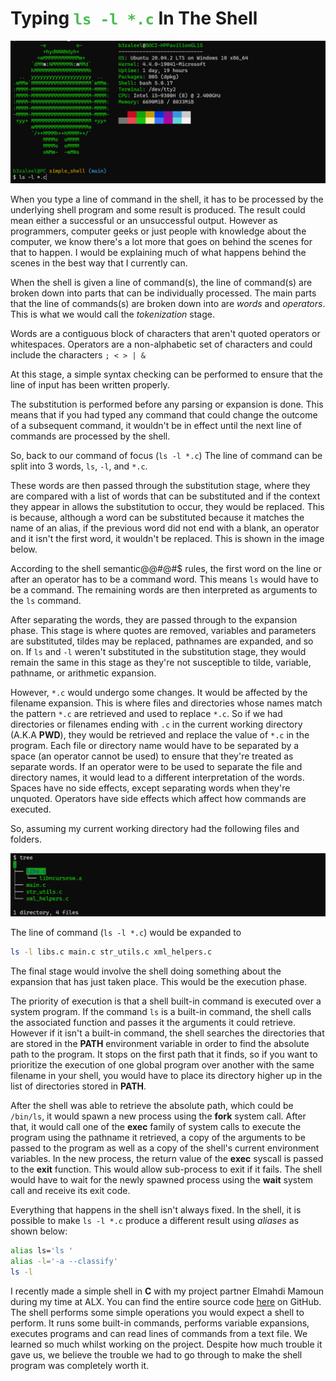 # Typing <b style="color: #34b53ce6">`ls -l *.c`</b> In The Shell

<img src="./img-0.png"/>

When you type a line of command in the shell, it has to be processed by the underlying shell program and some result is produced. The result could mean either a successful or an unsuccessful output. However as programmers, computer geeks or just people with knowledge about the computer, we know there's a lot more that goes on behind the scenes for that to happen. I would be explaining much of what happens behind the scenes in the best way that I currently can.

When the shell is given a line of command(s), the line of command(s) are broken down into parts that can be individually processed. The main parts that the line of commands(s) are broken down into are *words* and *operators*. This is what we would call the *tokenization* stage.

Words are a contiguous block of characters that aren't quoted operators or whitespaces. Operators are a non-alphabetic set of characters and could include the characters `; < > | &`

At this stage, a simple syntax checking can be performed to ensure that the line of input has been written properly.

The substitution is performed before any parsing or expansion is done. This means that if you had typed any command that could change the outcome of a subsequent command, it wouldn't be in effect until the next line of commands are processed by the shell.

So, back to our command of focus (`ls -l *.c`)
The line of command can be split into 3 words, `ls`, `-l`, and `*.c`.

These words are then passed through the substitution stage, where they are compared with a list of words that can be substituted and if the context they appear in allows the substitution to occur, they would be replaced. This is because, although a word can be substituted because it matches the name of an alias, if the previous word did not end with a blank, an operator and it isn't the first word, it wouldn't be replaced. This is shown in the image below.

<!-- Image showing an alias word that isn't replaced -->

According to the shell semantic@@#$@$#$ rules, the first word on the line or after an operator has to be a command word. This means `ls` would have to be a command. The remaining words are then interpreted as arguments to the `ls` command.

After separating the words, they are passed through to the expansion phase. This stage is where quotes are removed, variables and parameters are substituted, tildes may be replaced, pathnames are expanded, and so on. If `ls` and `-l` weren't substituted in the substitution stage, they would remain the same in this stage as they're not susceptible to tilde, variable, pathname, or arithmetic expansion.

However, `*.c` would undergo some changes. It would be affected by the filename expansion. This is where files and directories whose names match the pattern `*.c` are retrieved and used to replace `*.c`. So if we had directories or filenames ending with `.c` in the current working directory (A.K.A **PWD**), they would be retrieved and replace the value of `*.c` in the program. Each file or directory name would have to be separated by a space (an operator cannot be used) to ensure that they're treated as separate words. If an operator were to be used to separate the file and directory names, it would lead to a different interpretation of the words. Spaces have no side effects, except separating words when they're unquoted. Operators have side effects which affect how commands are executed.

So, assuming my current working directory had the following files and folders.

<img src="./img-3.png" alt="Image of a directory structure having 4 files and 1 folder"/>

The line of command (`ls -l *.c`) would be expanded to

```bash
ls -l libs.c main.c str_utils.c xml_helpers.c
```

The final stage would involve the shell doing something about the expansion that has just taken place. This would be the execution phase.

The priority of execution is that a shell built-in command is executed over a system program. If the command `ls` is a built-in command, the shell calls the associated function and passes it the arguments it could retrieve. However if it isn't a built-in command, the shell searches the directories that are stored in the **PATH** environment variable in order to find the absolute path to the program. It stops on the first path that it finds, so if you want to prioritize the execution of one global program over another with the same filename in your shell, you would have to place its directory higher up in the list of directories stored in **PATH**.


After the shell was able to retrieve the absolute path, which could be `/bin/ls`, it would spawn a new process using the **fork** system call. After that, it would call one of the **exec** family of system calls to execute the program using the pathname it retrieved, a copy of the arguments to be passed to the program as well as a copy of the shell's current environment variables. In the new process, the return value of the **exec** syscall is passed to the **exit** function. This would allow sub-process to exit if it fails. The shell would have to wait for the newly spawned process using the **wait** system call and receive its exit code.



Everything that happens in the shell isn't always fixed. In the shell, it is possible to make `ls -l *.c` produce a different result using *aliases* as shown below:

```bash
alias ls='ls '
alias -l='-a --classify'
ls -l
```

I recently made a simple shell in **C** with my project partner Elmahdi Mamoun during my time at ALX. You can find the entire source code [here](https://github.com/Elmahdi1962/simple_shell) on GitHub. The shell performs some simple operations you would expect a shell to perform. It runs some built-in commands, performs variable expansions, executes programs and can read lines of commands from a text file. We learned so much whilst working on the project. Despite how much trouble it gave us, we believe the trouble we had to go through to make the shell program was completely worth it.
